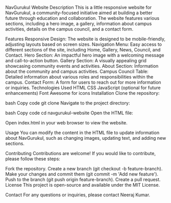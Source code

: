 NavGurukul Website
Description
This is a little responsive website for NavGurukul, a community-focused initiative aimed at building a better future through education and collaboration. The website features various sections, including a hero image, a gallery, information about campus activities, details on the campus council, and a contact form.

Features
Responsive Design: The website is designed to be mobile-friendly, adjusting layouts based on screen sizes.
Navigation Menu: Easy access to different sections of the site, including Home, Gallery, News, Council, and Contact.
Hero Section: An impactful hero image with a welcoming message and call-to-action button.
Gallery Section: A visually appealing grid showcasing community events and activities.
About Section: Information about the community and campus activities.
Campus Council Table: Detailed information about various roles and responsibilities within the campus.
Contact Form: A form for users to reach out for more information or inquiries.
Technologies Used
HTML
CSS
JavaScript (optional for future enhancements)
Font Awesome for icons
Installation
Clone the repository:

bash
Copy code
git clone <repository-url>
Navigate to the project directory:

bash
Copy code
cd navgurukul-website
Open the HTML file:

Open index.html in your web browser to view the website.

Usage
You can modify the content in the HTML file to update information about NavGurukul, such as changing images, updating text, and adding new sections.

Contributing
Contributions are welcome! If you would like to contribute, please follow these steps:

Fork the repository.
Create a new branch (git checkout -b feature-branch).
Make your changes and commit them (git commit -m 'Add new feature').
Push to the branch (git push origin feature-branch).
Create a pull request.
License
This project is open-source and available under the MIT License.

Contact
For any questions or inquiries, please contact Neeraj Kumar.




